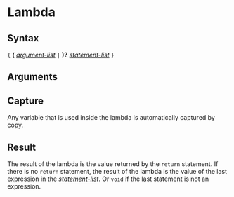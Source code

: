 # Lambda

## Syntax

`{` __(__ [_argument-list_](argument_list.md) `|` __)?__ [_statement-list_](statement_list.md) `}`


## Arguments

## Capture
Any variable that is used inside the lambda is automatically captured by copy.

## Result
The result of the lambda is the value returned by the `return` statement. If
there is no `return` statement, the result of the lambda is the value of the
last expression in the [_statement-list_](statement_list.md). Or `void` if
the last statement is not an expression.



